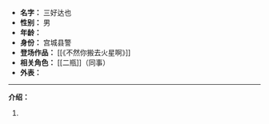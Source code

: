 
- **名字：** 三好达也
- **性别：** 男
- **年龄：** 
- **身份：** 宫城县警
- **登场作品：** [[《不然你搬去火星啊》]]
- **相关角色：** [[二瓶]]（同事）
- **外表：** 

---

**介绍：** 

1. 
